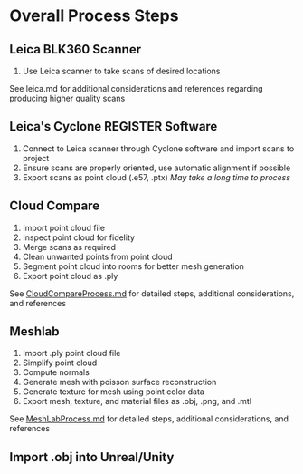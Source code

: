 # Overall Process Steps

## Leica BLK360 Scanner

1. Use Leica scanner to take scans of desired locations

See leica.md for additional considerations and references regarding producing higher quality scans

## Leica's Cyclone REGISTER Software

1. Connect to Leica scanner through Cyclone software and import scans to project
2. Ensure scans are properly oriented, use automatic alignment if possible
3. Export scans as point cloud (.e57, .ptx) *May take a long time to process*

## Cloud Compare

1. Import point cloud file
2. Inspect point cloud for fidelity
3. Merge scans as required
4. Clean unwanted points from point cloud
5. Segment point cloud into rooms for better mesh generation
6. Export point cloud as .ply

See [CloudCompareProcess.md](https://github.com/ngAlexander9/TIES-Lab-VR/blob/master/CloudCompareProcess.md) for detailed steps, additional considerations, and references

## Meshlab

1. Import .ply point cloud file
2. Simplify point cloud
3. Compute normals
4. Generate mesh with poisson surface reconstruction
5. Generate texture for mesh using point color data
6. Export mesh, texture, and material files as .obj, .png, and .mtl

See [MeshLabProcess.md](https://github.com/ngAlexander9/TIES-Lab-VR/blob/master/CloudCompareProcess.md) for detailed steps, additional considerations, and references

## Import .obj into Unreal/Unity
